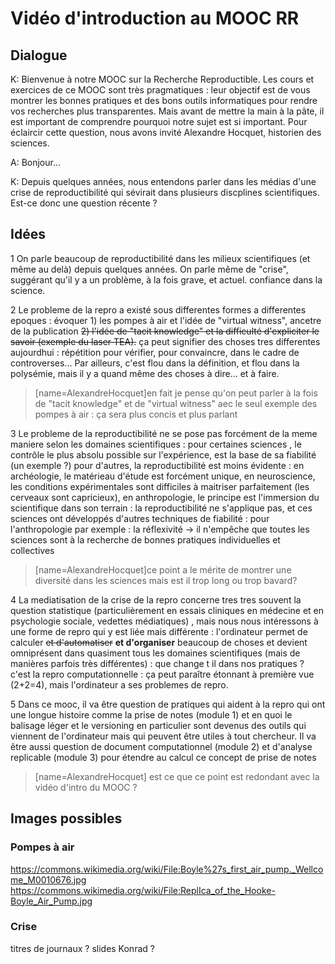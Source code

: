# Vidéo d'introduction au MOOC RR
## Dialogue

K: Bienvenue à notre MOOC sur la Recherche Reproductible. Les cours et exercices de ce MOOC sont très pragmatiques : leur objectif est de vous montrer les bonnes pratiques et des bons outils informatiques pour rendre vos recherches plus transparentes. Mais avant de mettre la main à la pâte, il est important de comprendre pourquoi notre sujet est si important. Pour éclaircir cette question, nous avons invité Alexandre Hocquet, historien des sciences.

A: Bonjour...

K: Depuis quelques années, nous entendons parler dans les médias d'une crise de reproductibilité qui sévirait dans plusieurs discplines scientifiques. Est-ce donc une question récente ?

## Idées
1 On parle beaucoup de reproductibilité dans les milieux scientifiques (et même au delà) depuis quelques années. On parle même de "crise", suggérant qu'il y a un problème, à la fois grave, et actuel. confiance dans la science.

2 Le probleme de la repro a existé sous differentes formes a differentes epoques :  évoquer 1) les pompes à air et l'idée de "virtual witness", ancetre de la publication ~~2) l'idée de "tacit knowledge" et la difficulté d'expliciter le savoir (exemple du laser TEA).~~ ça peut signifier des choses tres differentes aujourdhui : répétition pour vérifier, pour convaincre, dans le cadre de controverses... Par ailleurs, c'est flou dans la définition, et flou dans la polysémie, mais il y a quand même des choses à dire... et à faire.
> [name=AlexandreHocquet]en fait je pense qu'on peut parler à la fois de "tacit knowledge" et de "virtual witness" aec le seul exemple des pompes à air : ça sera plus concis et plus parlant 

3 Le probleme de la reproductibilité ne se pose pas forcément de la meme maniere selon les domaines scientifiques : pour certaines sciences , le contrôle le plus absolu possible sur l'expérience, est la base de sa fiabilité (un exemple ?) pour d'autres, la reproductibilité est moins évidente : en archéologie, le matérieau d'étude est forcément unique, en neuroscience, les conditions expérimentales sont difficiles à maitriser parfaitement (les cerveaux sont capricieux), en anthropologie, le principe est l'immersion du scientifique dans son terrain : la reproductibilité ne s'applique pas, et ces sciences ont développés d'autres techniques de fiabilité : pour l'anthropologie par exemple : la réflexivité -> il n'empêche que toutes les sciences sont à la recherche de bonnes pratiques individuelles et collectives
> [name=AlexandreHocquet]ce point a le mérite de montrer une diversité dans les sciences mais est il trop long ou trop bavard? 

4 La mediatisation de la crise de la repro concerne tres tres souvent la question statistique (particulièrement en essais cliniques en médecine et en psychologie sociale, vedettes médiatiques) , mais nous nous intéressons à une forme de repro qui y est liée mais différente : l'ordinateur permet de calculer ~~et d'automatiser~~ **et d'organiser** beaucoup de choses et devient omniprésent dans quasiment tous les domaines scientifiques  (mais de manières parfois très différentes) : que change t il dans nos pratiques ? c'est la repro computationnelle : ça peut paraître étonnant à première vue (2+2=4), mais l'ordinateur a ses problemes de repro.

5 Dans ce mooc, il va être question de pratiques qui aident à la repro qui ont une longue histoire comme la prise de notes (module 1) et en quoi le balisage léger et le versioning en particulier sont devenus des outils qui viennent de l'ordinateur mais qui peuvent être utiles à tout chercheur. Il va être aussi question de document computationnel (module 2) et d'analyse replicable (module 3) pour étendre au calcul ce concept de prise de notes 
> [name=AlexandreHocquet] est ce que ce point est redondant avec la vidéo d'intro du MOOC ?

## Images possibles
### Pompes à air
https://commons.wikimedia.org/wiki/File:Boyle%27s_first_air_pump._Wellcome_M0010676.jpg
https://commons.wikimedia.org/wiki/File:ReplIca_of_the_Hooke-Boyle_Air_Pump.jpg
### Crise
titres de journaux ? slides Konrad ?
